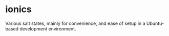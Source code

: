# ionics
Various salt states, mainly for convenience, and ease of setup in a Ubuntu-based development environment.

